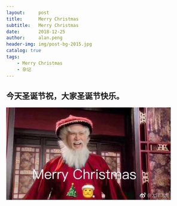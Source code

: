 ```yaml
---
layout:     post
title:      Merry Christmas
subtitle:   Merry Christmas
date:       2018-12-25
author:     alan.peng
header-img: img/post-bg-2015.jpg
catalog: true
tags:
    - Merry Christmas
    - 杂记
---
```



## 今天圣诞节祝，大家圣诞节快乐。
![](/img/others/MerryChristmas.jpg)

